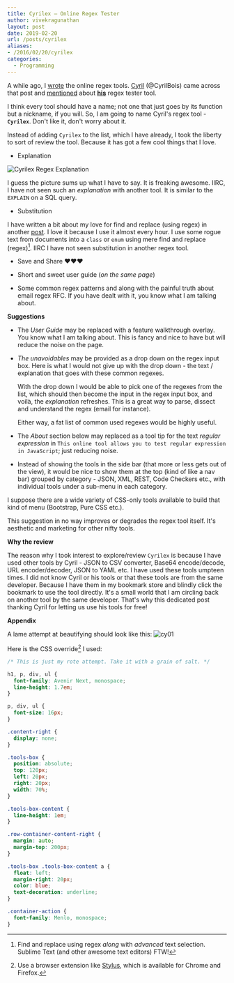 ```yaml
---
title: Cyrilex – Online Regex Tester
author: vivekragunathan
layout: post
date: 2019-02-20
url: /posts/cyrilex
aliases:
- /2016/02/20/cyrilex
categories:
  - Programming
---
```


A while ago, I [wrote](/cool-regex-testers/) the online regex tools. [Cyril](https://extendsclass.com/contact) (@CyrilBois) came across that post and [mentioned](https://twitter.com/CyrilBois/status/1098214724465033217) about [**his**](https://extendsclass.com/regex-tester.html) regex tester tool.

I think every tool should have a name; not one that just goes by its function but a nickname, if you will. So, I am going to name Cyril's regex tool - **`Cyrilex`**. Don't like it, don't worry about it.

Instead of adding `Cyrilex` to the list, which I have already, I took the liberty to sort of review the tool. Because it has got a few cool things that I love.

<!--more-->

- Explanation

![Cyrilex Regex Explanation](/images/cyrilex/explanation.jpg)

I guess the picture sums up what I have to say. It is freaking awesome. IIRC, I have not seen such an _explanation_ with another tool. It is similar to the `EXPLAIN` on a SQL query.

- Substitution

I have written a bit about my love for find and replace (using regex) in another [post](/posts/text-editors-rundown/). I love it because I use it almost every hour. I use some rogue text from documents into a `class` or `enum` using mere find and replace (regex)[^1]. IIRC I have not seen substitution in another regex tool.

- Save and Share ❤️❤️❤️

- Short and sweet user guide (_on the same page_)

- Some common regex patterns and along with the painful truth about email regex RFC. If you have dealt with it, you know what I am talking about.

**Suggestions**

- The _User Guide_ may be replaced with a feature walkthrough overlay. You know what I am talking about. This is fancy and nice to have but will reduce the noise on the page.

- _The unavoidables_ may be provided as a drop down on the regex input box. Here is what I would not give up with the drop down - the text / explanation that goes with these common regexes.

	With the drop down I would be able to pick one of the regexes from the list, which should then become the input in the regex input box, and voilà, the _explanation_ refreshes. This is a great way to parse, dissect and understand the regex (email for instance).

	Either way, a fat list of common used regexes would be highly useful.

- The _About_ section below may replaced as a tool tip for the text _regular expression_ in `This online tool allows you to test regular expression in JavaScript`; just reducing noise.

- Instead of showing the tools in the side bar (that more or less gets out of the view), it would be nice to show them at the top (kind of like a nav bar) grouped by category - JSON, XML, REST, Code Checkers etc., with individual tools under a sub-menu in each category.

I suppose there are a wide variety of CSS-only tools available to build that kind of menu (Bootstrap, Pure CSS etc.).

This suggestion in no way improves or degrades the regex tool itself. It's aesthetic and marketing for other nifty tools.

**Why the review**

The reason why I took interest to explore/review `Cyrilex` is because I have used other tools by Cyril - JSON to CSV converter, Base64 encode/decode, URL encoder/decoder, JSON to YAML etc. I have used these tools umpteen times. I did not know Cyril or his tools or that these tools are from the same developer. Because I have them in my bookmark store and blindly click the bookmark to use the tool directly. It's a small world that I am circling back on another tool by the same developer. That's why this dedicated post thanking Cyril for letting us use his tools for free!

**Appendix**

A lame attempt at beautifying should look like this:
![cy01](/images/cyrilex/new-look.jpg)

Here is the CSS override[^2] I used:

```css
/* This is just my rote attempt. Take it with a grain of salt. */

h1, p, div, ul {
  font-family: Avenir Next, monospace;
  line-height: 1.7em;
}

p, div, ul {
  font-size: 16px;
}

.content-right {
  display: none;
}

.tools-box {
  position: absolute;
  top: 120px;
  left: 20px;
  right: 20px;
  width: 70%;
}

.tools-box-content {
  line-height: 1em;
}

.row-container-content-right {
  margin: auto;
  margin-top: 200px;
}

.tools-box .tools-box-content a {
  float: left;
  margin-right: 20px;
  color: blue;
  text-decoration: underline;
}

.container-action {
  font-family: Menlo, monospace;
}
```

[^1]: Find and replace using regex _along_ with _advanced_ text selection. Sublime Text (and other awesome text editors) FTW!
[^2]: Use a browser extension like [Stylus](https://add0n.com/stylus.html), which is available for Chrome and Firefox.
